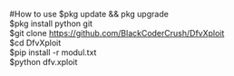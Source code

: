 #How to use
$pkg update && pkg upgrade</br>
$pkg install python git</br>
$git clone https://github.com/BlackCoderCrush/DfvXploit</br>
$cd DfvXploit</br>
$pip install -r modul.txt</br>
$python dfv.xploit</br>
